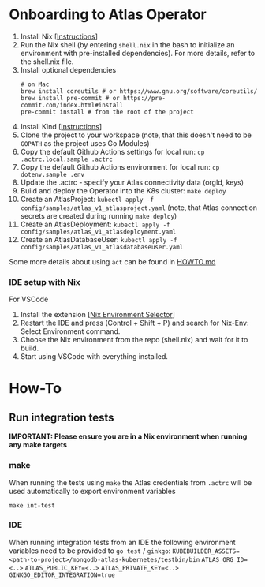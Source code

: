 # Onboarding to Atlas Operator
1. Install Nix [[Instructions](https://nixos.org/download/)]
2. Run the Nix shell (by entering ```shell.nix``` in the bash to initialize an environment with pre-installed dependencies). For more details, refer to the shell.nix file.
3. Install optional dependencies
    ```
    # on Mac
    brew install coreutils # or https://www.gnu.org/software/coreutils/
    brew install pre-commit # or https://pre-commit.com/index.html#install
    pre-commit install # from the root of the project
    ```
4. Install Kind [[Instructions](https://kind.sigs.k8s.io/docs/user/quick-start/#installation)]
4. Clone the project to your workspace (note, that this doesn't need to be `GOPATH` as the project uses Go Modules)
5. Copy the default Github Actions settings for local run: `cp .actrc.local.sample .actrc`
6. Copy the default Github Actions environment for local run: `cp dotenv.sample .env`
7. Update the .actrc - specify your Atlas connectivity data (orgId, keys)
8. Build and deploy the Operator into the K8s cluster: `make deploy`
9. Create an AtlasProject: `kubectl apply -f config/samples/atlas_v1_atlasproject.yaml` (note, that Atlas connection secrets are created during running `make deploy`)
10. Create an AtlasDeployment: `kubectl apply -f config/samples/atlas_v1_atlasdeployment.yaml`
11. Create an AtlasDatabaseUser: `kubectl apply -f config/samples/atlas_v1_atlasdatabaseuser.yaml`

Some more details about using `act` can be found in [HOWTO.md](../../.github/HOWTO.md)
### IDE setup with Nix
For VSCode
1. Install the extension [[Nix Environment Selector](https://marketplace.visualstudio.com/items?itemName=arrterian.nix-env-selector)] 
2. Restart the IDE and press (Control + Shift + P) and search for Nix-Env: Select Environment command.
3. Choose the Nix environment from the repo (shell.nix) and wait for it to build.
4. Start using VSCode with everything installed.
# How-To
## Run integration tests

**IMPORTANT: Please ensure you are in a Nix environment when running any make targets**

### make
When running the tests using `make` the Atlas credentials from `.actrc` will be used automatically to export environment
variables
```nix-bash
make int-test
```

### IDE
When running integration tests from an IDE the following environment variables need to be provided to `go test` / `ginkgo`:
`KUBEBUILDER_ASSETS=<path-to-project>/mongodb-atlas-kubernetes/testbin/bin`
`ATLAS_ORG_ID=<..>`
`ATLAS_PUBLIC_KEY=<..>`
`ATLAS_PRIVATE_KEY=<..>`
`GINKGO_EDITOR_INTEGRATION=true`
